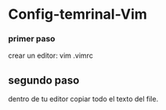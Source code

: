 # Config-temrinal-Vim
### primer paso
crear un editor: vim .vimrc
## segundo paso
dentro de tu editor copiar todo el texto del file.

